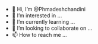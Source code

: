 - 👋 Hi, I’m @Phmadeshchandini
- 👀 I’m interested in ...
- 🌱 I’m currently learning ...
- 💞️ I’m looking to collaborate on ...
- 📫 How to reach me ...

<!---
Phmadeshchandini/Phmadeshchandini is a ✨ special ✨ repository because its `README.md` (this file) appears on your GitHub profile.
You can click the Preview link to take a look at your changes.
--->
